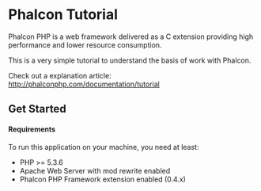 Phalcon Tutorial
================

Phalcon PHP is a web framework delivered as a C extension providing high
performance and lower resource consumption.

This is a very simple tutorial to understand the basis of work with Phalcon.

Check out a explanation article: http://phalconphp.com/documentation/tutorial

Get Started
-----------

#### Requirements

To run this application on your machine, you need at least:

* PHP >= 5.3.6
* Apache Web Server with mod rewrite enabled
* Phalcon PHP Framework extension enabled (0.4.x)

